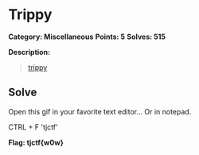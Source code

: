 # Trippy

**Category: Miscellaneous** **Points: 5** **Solves: 515**

**Description:**

> [trippy](https://static.tjctf.org/be37fef78cfd6c7deda71154f567e6d0cfefbda1f80698c064bab469d3a54c58_trippy.gif)

## Solve

Open this gif in your favorite text editor... Or in notepad.

CTRL + F 'tjctf'

**Flag: tjctf{w0w}**
